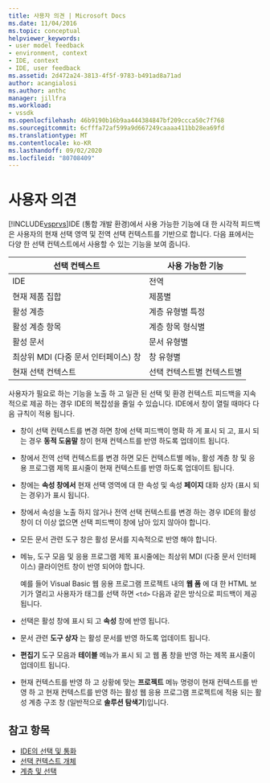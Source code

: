 ```yaml
---
title: 사용자 의견 | Microsoft Docs
ms.date: 11/04/2016
ms.topic: conceptual
helpviewer_keywords:
- user model feedback
- environment, context
- IDE, context
- IDE, user feedback
ms.assetid: 2d472a24-3813-4f5f-9783-b491ad8a71ad
author: acangialosi
ms.author: anthc
manager: jillfra
ms.workload:
- vssdk
ms.openlocfilehash: 46b9190b16b9aa444384847bf209ccca50c7f768
ms.sourcegitcommit: 6cfffa72af599a9d667249caaaa411bb28ea69fd
ms.translationtype: MT
ms.contentlocale: ko-KR
ms.lasthandoff: 09/02/2020
ms.locfileid: "80708409"
---
```

# <a name="feedback-to-the-user"></a>사용자 의견
[!INCLUDE[vsprvs](../../code-quality/includes/vsprvs_md.md)]IDE (통합 개발 환경)에서 사용 가능한 기능에 대 한 시각적 피드백은 사용자의 현재 선택 영역 및 전역 선택 컨텍스트를 기반으로 합니다. 다음 표에서는 다양 한 선택 컨텍스트에서 사용할 수 있는 기능을 보여 줍니다.

|선택 컨텍스트|사용 가능한 기능|
|-----------------------|-----------------------------|
|IDE|전역|
|현재 제품 집합|제품별|
|활성 계층|계층 유형별 특정|
|활성 계층 항목|계층 항목 형식별|
|활성 문서|문서 유형별|
|최상위 MDI (다중 문서 인터페이스) 창|창 유형별|
|현재 선택 컨텍스트|선택 컨텍스트별 컨텍스트별|

 사용자가 필요로 하는 기능을 노출 하 고 일관 된 선택 및 환경 컨텍스트 피드백을 지속적으로 제공 하는 경우 IDE의 복잡성을 줄일 수 있습니다. IDE에서 창이 열릴 때마다 다음 규칙이 적용 됩니다.

- 창이 선택 컨텍스트를 변경 하면 창에 선택 피드백이 명확 하 게 표시 되 고, 표시 되는 경우 **동적 도움말** 창이 현재 컨텍스트를 반영 하도록 업데이트 됩니다.

- 창에서 전역 선택 컨텍스트를 변경 하면 모든 컨텍스트별 메뉴, 활성 계층 창 및 응용 프로그램 제목 표시줄이 현재 컨텍스트를 반영 하도록 업데이트 됩니다.

- 창에는 **속성 창에서** 현재 선택 영역에 대 한 속성 및 속성 **페이지** 대화 상자 (표시 되는 경우)가 표시 됩니다.

- 창에서 속성을 노출 하지 않거나 전역 선택 컨텍스트를 변경 하는 경우 IDE의 활성 창이 더 이상 없으면 선택 피드백이 창에 남아 있지 않아야 합니다.

- 모든 문서 관련 도구 창은 활성 문서를 지속적으로 반영 해야 합니다.

- 메뉴, 도구 모음 및 응용 프로그램 제목 표시줄에는 최상위 MDI (다중 문서 인터페이스) 클라이언트 창이 반영 되어야 합니다.

  예를 들어 Visual Basic 웹 응용 프로그램 프로젝트 내의 **웹 폼** 에 대 한 HTML 보기가 열리고 사용자가 태그를 선택 하면 `<td>` 다음과 같은 방식으로 피드백이 제공 됩니다.

- 선택은 활성 창에 표시 되 고 **속성** 창에 반영 됩니다.

- 문서 관련 **도구 상자** 는 활성 문서를 반영 하도록 업데이트 됩니다.

- **편집기** 도구 모음과 **테이블** 메뉴가 표시 되 고 웹 폼 창을 반영 하는 제목 표시줄이 업데이트 됩니다.

- 현재 컨텍스트를 반영 하 고 상황에 맞는 **프로젝트** 메뉴 명령이 현재 컨텍스트를 반영 하 고 현재 컨텍스트를 반영 하는 활성 웹 응용 프로그램 프로젝트에 적용 되는 활성 계층 구조 창 (일반적으로 **솔루션 탐색기**)입니다.

## <a name="see-also"></a>참고 항목
- [IDE의 선택 및 통화](../../extensibility/internals/selection-and-currency-in-the-ide.md)
- [선택 컨텍스트 개체](../../extensibility/internals/selection-context-objects.md)
- [계층 및 선택](../../extensibility/internals/hierarchies-and-selection.md)
